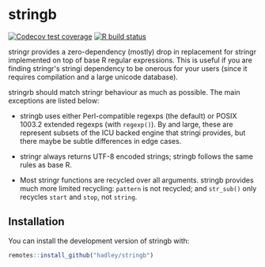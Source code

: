 
# stringb

<!-- badges: start -->
[![Codecov test coverage](https://codecov.io/gh/hadley/stringb/branch/master/graph/badge.svg)](https://codecov.io/gh/hadley/stringb?branch=master)
[![R build status](https://github.com/hadley/stringb/workflows/R-CMD-check/badge.svg)](https://github.com/hadley/stringb/actions)
<!-- badges: end -->

stringr provides a zero-dependency (mostly) drop in replacement for stringr implemented on top of base R regular expressions. This is useful if you are finding stringr's stringi dependency to be onerous for your users (since it requires compilation and a large unicode database).

stringrb should match stringr behaviour as much as possible. The main exceptions are listed below:

* stringb uses either Perl-compatible regexps (the default) or POSIX 1003.2
  extended regexps (with `regexp()`). By and large, these are represent subsets 
  of the ICU backed engine that stringi provides, but there maybe be subtle 
  differences in edge cases.

* stringr always returns UTF-8 encoded strings; stringb follows the same rules
  as base R.

* Most stringr functions are recycled over all arguments. stringb provides 
  much more limited recycling: `pattern` is not recycled; and `str_sub()`
  only recycles `start` and `stop`, not `string`.

## Installation

You can install the development version of stringb with:

``` r
remotes::install_github("hadley/stringb")
```
